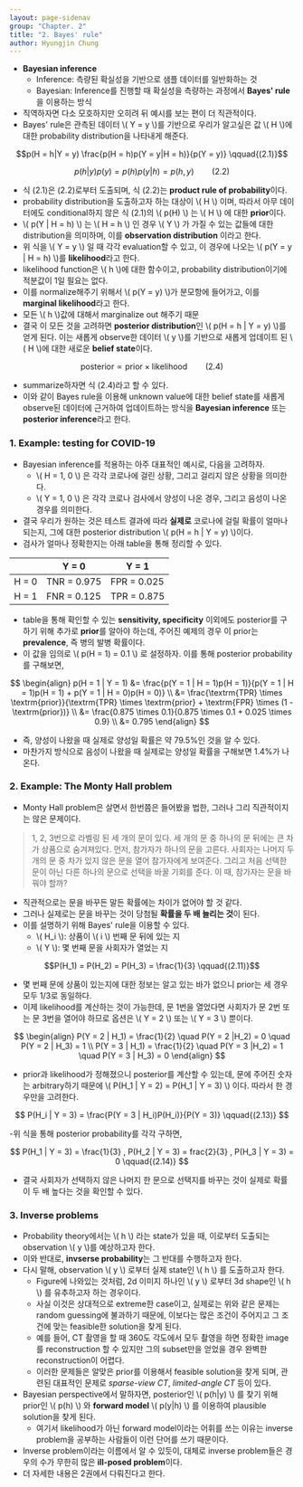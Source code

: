 ```yaml
---
layout: page-sidenav
group: "Chapter. 2"
title: "2. Bayes' rule"
author: Hyungjin Chung
---
```


- **Bayesian inference**
  - Inference: 측량된 확실성을 기반으로 샘플 데이터를 일반화하는 것
  - Bayesian: Inference를 진행할 때 확실성을 측량하는 과정에서 **Bayes' rule**을 이용하는 방식
- 직역하자면 다소 모호하지만 오히려 뒤 예시를 보는 편이 더 직관적이다.
- Bayes' rule은 관측된 데이터 \\( Y = y \\)를 기반으로 우리가 알고싶은 값 \\( H \\)에 대한 probability distribution을 나타내게 해준다.

$$p(H = h|Y = y) \frac{p(H = h)p(Y = y|H = h)}{p(Y = y)} \qquad{(2.1)}$$

$$p(h|y)p(y) = p(h)p(y|h) = p(h,y) \qquad{(2.2)}$$

- 식 (2.1)은 (2.2)로부터 도출되며, 식 (2.2)는 **product rule of probability**이다.
- probability distribution을 도출하고자 하는 대상이 \\( H \\) 이며, 따라서 아무 데이터에도 conditional하지 않은 식 (2.1)의 \\( p(H) \\) 는 \\( H \\) 에 대한 **prior**이다.
- \\( p(Y \| H = h) \\) 는 \\( H = h \\) 인 경우 \\( Y \\) 가 가질 수 있는 값들에 대한 distribution을 의미하며, 이를 **observation distribution** 이라고 한다.
- 위 식을 \\( Y = y \\) 일 때 각각 evaluation할 수 있고, 이 경우에 나오는 \\( p(Y = y \| H = h) \\)를 **likelihood**라고 한다.
- likelihood function은 \\( h \\)에 대한 함수이고, probability distribution이기에 적분값이 1일 필요는 없다.
- 이를 normalize해주기 위해서 \\( p(Y = y) \\)가 분모항에 들어가고, 이를 **marginal likelihood**라고 한다.
- 모든 \\( h \\)값에 대해서 marginalize out 해주기 때문
- 결국 이 모든 것을 고려하면 **posterior distribution**인 \\( p(H = h \| Y = y) \\)를 얻게 된다. 이는 새롭게 observe한 데이터 \\( y \\)를 기반으로 새롭게 업데이트 된 \\( H \\)에 대한 새로운 **belief state**이다.

$$\textrm{posterior} \propto \textrm{prior} \times \textrm{likelihood} \qquad{(2.4)}$$

- summarize하자면 식 (2.4)라고 할 수 있다.
- 이와 같이 Bayes rule을 이용해 unknown value에 대한 belief state를 새롭게 observe된 데이터에 근거하여 업데이트하는 방식을 **Bayesian inference** 또는 **posterior inference**라고 한다.

### 1. Example: testing for COVID-19

- Bayesian inference를 적용하는 아주 대표적인 예시로, 다음을 고려하자.
  - \\( H = 1, 0 \\) 은 각각 코로나에 걸린 상황, 그리고 걸리지 않은 상황을 의미한다.
  - \\( Y = 1, 0 \\) 은 각각 코로나 검사에서 양성이 나온 경우, 그리고 음성이 나온 경우를 의미한다.
- 결국 우리가 원하는 것은 테스트 결과에 따라 **실제로** 코로나에 걸릴 확률이 얼마나 되는지, 그에 대한 posterior distribution \\( p(H = h \| Y = y) \\)이다.
- 검사가 얼마나 정확한지는 아래 table을 통해 정리할 수 있다.

|       | Y = 0       | Y = 1       |
|-------|-------------|-------------|
| H = 0 | TNR = 0.975 | FPR = 0.025 |
| H = 1 | FNR = 0.125 | TPR = 0.875 |

- table을 통해 확인할 수 있는 **sensitivity, specificity** 이외에도 posterior를 구하기 위해 추가로 **prior**를 알아야 하는데, 주어진 예제의 경우 이 prior는 **prevalence**, 즉 병의 발병 확률이다.
- 이 값을 임의로 \\( p(H = 1) = 0.1 \\) 로 설정하자. 이를 통해 posterior probability를 구해보면,

$$
\begin{align}
p(H = 1 | Y = 1) &= \frac{p(Y = 1 | H = 1)p(H = 1)}{p(Y = 1 | H = 1)p(H = 1) + p(Y = 1 | H = 0)p(H = 0)} \\
&= \frac{\textrm{TPR} \times \textrm{prior}}{\textrm{TPR} \times \textrm{prior} + \textrm{FPR} \times (1 - \textrm{prior})} \\
&= \frac{0.875 \times 0.1}{0.875 \times 0.1 + 0.025 \times 0.9} \\
&= 0.795
\end{align}
$$

- 즉, 양성이 나왔을 때 실제로 양성일 확률은 약 79.5%인 것을 알 수 있다.
- 마찬가지 방식으로 음성이 나왔을 때 실제로는 양성일 확률을 구해보면 1.4%가 나온다.

### 2. Example: The Monty Hall problem

- Monty Hall problem은 살면서 한번쯤은 들어봤을 법한, 그러나 그리 직관적이지는 않은 문제이다.

> 1, 2, 3번으로 라벨링 된 세 개의 문이 있다. 세 개의 문 중 하나의 문 뒤에는 큰 차가 상품으로 숨겨져있다. 먼저, 참가자가 하나의 문을 고른다. 사회자는 나머지 두 개의 문 중 차가 있지 않은 문을 열어 참가자에게 보여준다. 그리고 처음 선택한 문이 아닌 다른 하나의 문으로 선택을 바꿀 기회를 준다. 이 때, 참가자는 문을 바꿔야 할까?

- 직관적으로는 문을 바꾸든 말든 확률에는 차이가 없어야 할 것 같다.
- 그러나 실제로는 문을 바꾸는 것이 당첨될 **확률을 두 배 늘리는 것**이 된다.
- 이를 설명하기 위해 Bayes' rule을 이용할 수 있다.
  - \\( H_i \\): 상품이 \\( i \\) 번째 문 뒤에 있는 지
  - \\( Y \\): 몇 번째 문을 사회자가 열었는 지

$$P(H_1) = P(H_2) = P(H_3) = \frac{1}{3} \qquad{(2.11)}$$

- 몇 번째 문에 상품이 있는지에 대한 정보는 알고 있는 바가 없으니 prior는 세 경우 모두 1/3로 동일하다.
- 이제 likelihood를 계산하는 것이 가능한데, 문 1번을 열었다면 사회자가 문 2번 또는 문 3번을 열어야 하므로 옵션은 \\( Y = 2 \\) 또는 \\( Y = 3 \\) 뿐이다.

$$
\begin{align}
P(Y = 2 | H_1) = \frac{1}{2} \quad P(Y = 2 |H_2) = 0 \quad P(Y = 2 | H_3) = 1 \\
P(Y = 3 | H_1) = \frac{1}{2} \quad P(Y = 3 |H_2) = 1 \quad P(Y = 3 | H_3) = 0
\end{align}
$$

- prior과 likelihood가 정해졌으니 posterior를 계산할 수 있는데, 문에 주어진 숫자는 arbitrary하기 때문에 \\( P(H_1 \| Y  = 2) = P(H_1 \| Y = 3) \\) 이다. 따라서 한 경우만을 고려한다.

$$
P(H_i | Y = 3) = \frac{P(Y = 3 | H_i)P(H_i)}{P(Y = 3)} \qquad{(2.13)}
$$

-위 식을 통해 posterior probability를 각각 구하면,

$$
P(H_1 | Y = 3) = \frac{1}{3} , P(H_2 | Y = 3) = frac{2}{3} , P(H_3 | Y = 3) = 0 \qquad{(2.14)}
$$

- 결국 사회자가 선택하지 않은 나머지 한 문으로 선택지를 바꾸는 것이 실제로 확률이 두 배 높다는 것을 확인할 수 있다.

### 3. Inverse problems

- Probability theory에서는 \\( h \\) 라는 state가 있을 때, 이로부터 도출되는 observation \\( y \\)를 예상하고자 한다.
- 이와 반대로, **invserse probability**는 그 반대를 수행하고자 한다.
- 다시 말해, observation \\( y \\) 로부터 실제 state인 \\( h \\) 를 도출하고자 한다.
  - Figure에 나와있는 것처럼, 2d 이미지 하나인 \\( y \\) 로부터 3d shape인 \\( h \\) 를 유추하고자 하는 경우이다.
  - 사실 이것은 상대적으로 extreme한 case이고, 실제로는 위와 같은 문제는 random guessing에 불과하기 때문에, 이보다는 많은 조건이 주어지고 그 조건에 맞는 feasible한 solution을 찾게 된다.
  - 예를 들어, CT 촬영을 할 때 360도 각도에서 모두 촬영을 하면 정확한 image를 reconstruction 할 수 있지만 그의 subset만을 얻었을 경우 완벽한 reconstruction이 어렵다.
  - 이러한 문제들은 알맞은 prior를 이용해서 feasible solution을 찾게 되며, 관련된 대표적인 문제로 *sparse-view CT*, *limited-angle CT* 등이 있다.
- Bayesian perspective에서 말하자면, posterior인 \\( p(h\|y) \\) 를 찾기 위해 prior인 \\( p(h) \\) 와 **forward model** \\( p(y\|h) \\) 를 이용하여 plausible solution을 찾게 된다.
  - 여기서 likelihood가 아닌 forward model이라는 어휘를 쓰는 이유는 inverse problem을 공부하는 사람들이 이런 단어를 쓰기 때문이다.
- Inverse problem이라는 이름에서 알 수 있듯이, 대체로 inverse problem들은 경우의 수가 무한히 많은 **ill-posed problem**이다.
- 더 자세한 내용은 2권에서 다뤄진다고 한다.
